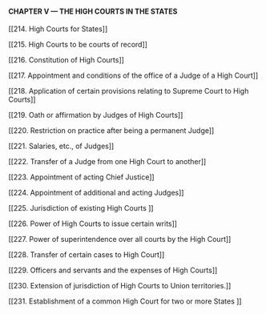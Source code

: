 #### CHAPTER V — THE HIGH COURTS IN THE STATES

[[214. High Courts for States]]

[[215. High Courts to be courts of record]]

[[216. Constitution of High Courts]]

[[217. Appointment and conditions of the office of a Judge of a High Court]]

[[218. Application of certain provisions relating to Supreme Court to High Courts]]

[[219. Oath or affirmation by Judges of High Courts]]

[[220. Restriction on practice after being a permanent Judge]]

[[221. Salaries, etc., of Judges]]

[[222. Transfer of a Judge from one High Court to another]]

[[223. Appointment of acting Chief Justice]]

[[224. Appointment of additional and acting Judges]]

[[225. Jurisdiction of existing High Courts ]]

[[226. Power of High Courts to issue certain writs]]

[[227. Power of superintendence over all courts by the High Court]]

[[228. Transfer of certain cases to High Court]]

[[229. Officers and servants and the expenses of High Courts]]

[[230. Extension of jurisdiction of High Courts to Union territories.]]

[[231. Establishment of a common High Court for two or more States ]]